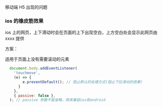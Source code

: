 移动端 H5 出现的问题

### ios 的橡皮筋效果

ios 上的网页，上下滑动时会在页面的上下出现空白，上方空白处会显示此网页由 xxxx 提供

方案：

适用于页面上没有需要滚动的元素

```js
  document.body.addEventListener(
    'touchmove',
    (e) => {
        e.preventDefault(); // 阻止默认的处理方式(阻止下拉滑动的效果)
      }
    },
    { passive: false },
  ); // passive 参数不能省略，用来兼容ios和android
```
